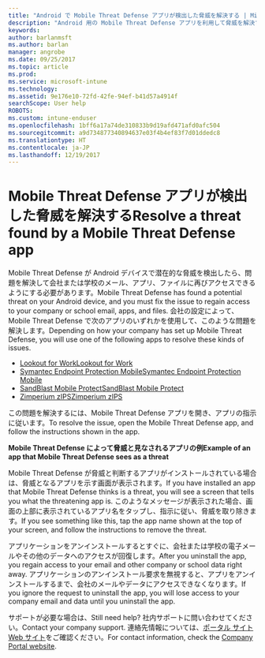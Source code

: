 ```yaml
---
title: "Android で Mobile Threat Defense アプリが検出した脅威を解決する | Microsoft Docs"
description: "Android 用の Mobile Threat Defense アプリを利用して脅威を解決する方法について説明します。"
keywords: 
author: barlanmsft
ms.author: barlan
manager: angrobe
ms.date: 09/25/2017
ms.topic: article
ms.prod: 
ms.service: microsoft-intune
ms.technology: 
ms.assetid: 9e176e10-72fd-42fe-94ef-b41d57a4914f
searchScope: User help
ROBOTS: 
ms.custom: intune-enduser
ms.openlocfilehash: 1bff6a17a74de310833b9d19afd471afd0afc504
ms.sourcegitcommit: a9d734877340894637e03f4b4ef83f7d01ddedc8
ms.translationtype: HT
ms.contentlocale: ja-JP
ms.lasthandoff: 12/19/2017
---
```

# <a name="resolve-a-threat-found-by-a-mobile-threat-defense-app"></a><span data-ttu-id="bdb9f-103">Mobile Threat Defense アプリが検出した脅威を解決する</span><span class="sxs-lookup"><span data-stu-id="bdb9f-103">Resolve a threat found by a Mobile Threat Defense app</span></span>

<span data-ttu-id="bdb9f-104">Mobile Threat Defense が Android デバイスで潜在的な脅威を検出したら、問題を解決して会社または学校のメール、アプリ、ファイルに再びアクセスできるようにする必要があります。</span><span class="sxs-lookup"><span data-stu-id="bdb9f-104">Mobile Threat Defense has found a potential threat on your Android device, and you must fix the issue to regain access to your company or school email, apps, and files.</span></span> <span data-ttu-id="bdb9f-105">会社の設定によって、Mobile Threat Defense で次のアプリのいずれかを使用して、このような問題を解決します。</span><span class="sxs-lookup"><span data-stu-id="bdb9f-105">Depending on how your company has set up Mobile Threat Defense, you will use one of the following apps to resolve these kinds of issues.</span></span>

* [<span data-ttu-id="bdb9f-106">Lookout for Work</span><span class="sxs-lookup"><span data-stu-id="bdb9f-106">Lookout for Work</span></span>](you-need-to-resolve-a-threat-found-by-lookout-for-work-android.md)
* [<span data-ttu-id="bdb9f-107">Symantec Endpoint Protection Mobile</span><span class="sxs-lookup"><span data-stu-id="bdb9f-107">Symantec Endpoint Protection Mobile</span></span>](you-need-to-resolve-a-threat-found-by-skycure-android.md)
* [<span data-ttu-id="bdb9f-108">SandBlast Mobile Protect</span><span class="sxs-lookup"><span data-stu-id="bdb9f-108">SandBlast Mobile Protect</span></span>](you-need-to-resolve-a-threat-found-by-checkpoint-android.md)
* [<span data-ttu-id="bdb9f-109">Zimperium zIPS</span><span class="sxs-lookup"><span data-stu-id="bdb9f-109">Zimperium zIPS</span></span>](you-need-to-resolve-a-threat-found-by-zips-android.md)

<span data-ttu-id="bdb9f-110">この問題を解決するには、Mobile Threat Defense アプリを開き、アプリの指示に従います。</span><span class="sxs-lookup"><span data-stu-id="bdb9f-110">To resolve the issue, open the Mobile Threat Defense app, and follow the instructions shown in the app.</span></span>

<span data-ttu-id="bdb9f-111">**Mobile Threat Defense によって脅威と見なされるアプリの例**</span><span class="sxs-lookup"><span data-stu-id="bdb9f-111">**Example of an app that Mobile Threat Defense sees as a threat**</span></span>

<span data-ttu-id="bdb9f-112">Mobile Threat Defense が脅威と判断するアプリがインストールされている場合は、脅威となるアプリを示す画面が表示されます。</span><span class="sxs-lookup"><span data-stu-id="bdb9f-112">If you have installed an app that Mobile Threat Defense thinks is a threat, you will see a screen that tells you what the threatening app is.</span></span> <span data-ttu-id="bdb9f-113">このようなメッセージが表示された場合、画面の上部に表示されているアプリ名をタップし、指示に従い、脅威を取り除きます。</span><span class="sxs-lookup"><span data-stu-id="bdb9f-113">If you see something like this, tap the app name shown at the top of your screen, and follow the instructions to remove the threat.</span></span>

<span data-ttu-id="bdb9f-114">アプリケーションをアンインストールするとすぐに、会社または学校の電子メールやその他のデータへのアクセスが回復します。</span><span class="sxs-lookup"><span data-stu-id="bdb9f-114">After you uninstall the app, you regain access to your email and other company or school data right away.</span></span> <span data-ttu-id="bdb9f-115">アプリケーションのアンインストール要求を無視すると、アプリをアンインストールするまで、会社のメールやデータにアクセスできなくなります。</span><span class="sxs-lookup"><span data-stu-id="bdb9f-115">If you ignore the request to uninstall the app, you will lose access to your company email and data until you uninstall the app.</span></span>

<span data-ttu-id="bdb9f-116">サポートが必要な場合は、</span><span class="sxs-lookup"><span data-stu-id="bdb9f-116">Still need help?</span></span> <span data-ttu-id="bdb9f-117">社内サポートに問い合わせてください。</span><span class="sxs-lookup"><span data-stu-id="bdb9f-117">Contact your company support.</span></span> <span data-ttu-id="bdb9f-118">連絡先情報については、[ポータル サイト Web サイト](https://portal.manage.microsoft.com#HelpDeskDialog)をご確認ください。</span><span class="sxs-lookup"><span data-stu-id="bdb9f-118">For contact information, check the [Company Portal website](https://portal.manage.microsoft.com#HelpDeskDialog).</span></span>

